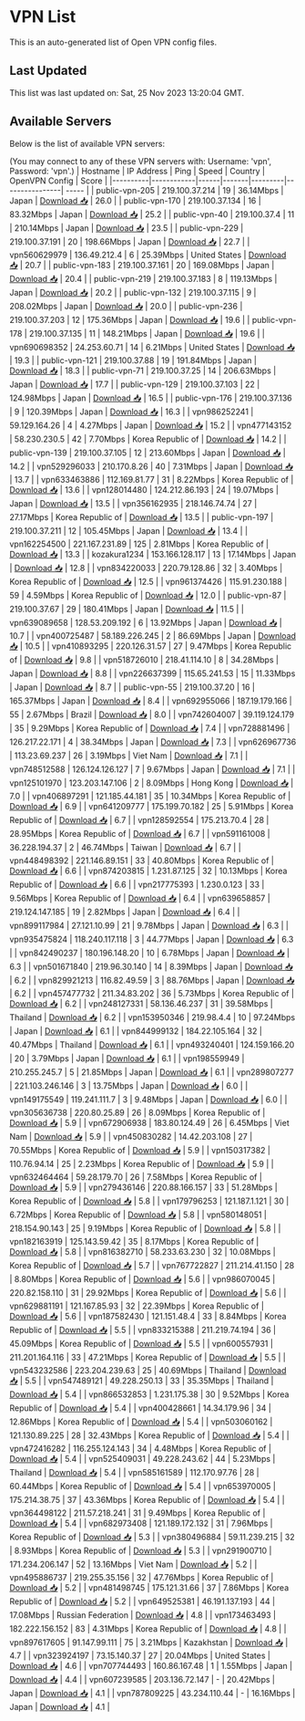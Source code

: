 # VPN List

This is an auto-generated list of Open VPN config files.

## Last Updated

This list was last updated on: Sat, 25 Nov 2023 13:20:04 GMT.

## Available Servers

Below is the list of available VPN servers:

(You may connect to any of these VPN servers with: Username: 'vpn', Password: 'vpn'.)
| Hostname | IP Address | Ping | Speed | Country | OpenVPN Config | Score |
|----------|------------|------|-------|---------|----------------| ----- |
| public-vpn-205 | 219.100.37.214 | 19 | 36.14Mbps | Japan | [Download 📥](./configs/server_0_JP.ovpn) | 26.0 |
| public-vpn-170 | 219.100.37.134 | 16 | 83.32Mbps | Japan | [Download 📥](./configs/server_1_JP.ovpn) | 25.2 |
| public-vpn-40 | 219.100.37.4 | 11 | 210.14Mbps | Japan | [Download 📥](./configs/server_2_JP.ovpn) | 23.5 |
| public-vpn-229 | 219.100.37.191 | 20 | 198.66Mbps | Japan | [Download 📥](./configs/server_3_JP.ovpn) | 22.7 |
| vpn560629979 | 136.49.212.4 | 6 | 25.39Mbps | United States | [Download 📥](./configs/server_4_US.ovpn) | 20.7 |
| public-vpn-183 | 219.100.37.161 | 20 | 169.08Mbps | Japan | [Download 📥](./configs/server_5_JP.ovpn) | 20.4 |
| public-vpn-219 | 219.100.37.183 | 8 | 119.13Mbps | Japan | [Download 📥](./configs/server_6_JP.ovpn) | 20.2 |
| public-vpn-132 | 219.100.37.115 | 9 | 208.02Mbps | Japan | [Download 📥](./configs/server_7_JP.ovpn) | 20.0 |
| public-vpn-236 | 219.100.37.203 | 12 | 175.36Mbps | Japan | [Download 📥](./configs/server_8_JP.ovpn) | 19.6 |
| public-vpn-178 | 219.100.37.135 | 11 | 148.21Mbps | Japan | [Download 📥](./configs/server_9_JP.ovpn) | 19.6 |
| vpn690698352 | 24.253.60.71 | 14 | 6.21Mbps | United States | [Download 📥](./configs/server_10_US.ovpn) | 19.3 |
| public-vpn-121 | 219.100.37.88 | 19 | 191.84Mbps | Japan | [Download 📥](./configs/server_11_JP.ovpn) | 18.3 |
| public-vpn-71 | 219.100.37.25 | 14 | 206.63Mbps | Japan | [Download 📥](./configs/server_12_JP.ovpn) | 17.7 |
| public-vpn-129 | 219.100.37.103 | 22 | 124.98Mbps | Japan | [Download 📥](./configs/server_13_JP.ovpn) | 16.5 |
| public-vpn-176 | 219.100.37.136 | 9 | 120.39Mbps | Japan | [Download 📥](./configs/server_14_JP.ovpn) | 16.3 |
| vpn986252241 | 59.129.164.26 | 4 | 4.27Mbps | Japan | [Download 📥](./configs/server_15_JP.ovpn) | 15.2 |
| vpn477143152 | 58.230.230.5 | 42 | 7.70Mbps | Korea Republic of | [Download 📥](./configs/server_16_KR.ovpn) | 14.2 |
| public-vpn-139 | 219.100.37.105 | 12 | 213.60Mbps | Japan | [Download 📥](./configs/server_17_JP.ovpn) | 14.2 |
| vpn529296033 | 210.170.8.26 | 40 | 7.31Mbps | Japan | [Download 📥](./configs/server_18_JP.ovpn) | 13.7 |
| vpn633463886 | 112.169.81.77 | 31 | 8.22Mbps | Korea Republic of | [Download 📥](./configs/server_19_KR.ovpn) | 13.6 |
| vpn128014480 | 124.212.86.193 | 24 | 19.07Mbps | Japan | [Download 📥](./configs/server_20_JP.ovpn) | 13.5 |
| vpn356162935 | 218.146.74.74 | 27 | 27.17Mbps | Korea Republic of | [Download 📥](./configs/server_21_KR.ovpn) | 13.5 |
| public-vpn-197 | 219.100.37.211 | 12 | 105.45Mbps | Japan | [Download 📥](./configs/server_22_JP.ovpn) | 13.4 |
| vpn162254500 | 221.167.231.89 | 125 | 2.81Mbps | Korea Republic of | [Download 📥](./configs/server_23_KR.ovpn) | 13.3 |
| kozakura1234 | 153.166.128.117 | 13 | 17.14Mbps | Japan | [Download 📥](./configs/server_24_JP.ovpn) | 12.8 |
| vpn834220033 | 220.79.128.86 | 32 | 3.40Mbps | Korea Republic of | [Download 📥](./configs/server_25_KR.ovpn) | 12.5 |
| vpn961374426 | 115.91.230.188 | 59 | 4.59Mbps | Korea Republic of | [Download 📥](./configs/server_26_KR.ovpn) | 12.0 |
| public-vpn-87 | 219.100.37.67 | 29 | 180.41Mbps | Japan | [Download 📥](./configs/server_27_JP.ovpn) | 11.5 |
| vpn639089658 | 128.53.209.192 | 6 | 13.92Mbps | Japan | [Download 📥](./configs/server_28_JP.ovpn) | 10.7 |
| vpn400725487 | 58.189.226.245 | 2 | 86.69Mbps | Japan | [Download 📥](./configs/server_29_JP.ovpn) | 10.5 |
| vpn410893295 | 220.126.31.57 | 27 | 9.47Mbps | Korea Republic of | [Download 📥](./configs/server_30_KR.ovpn) | 9.8 |
| vpn518726010 | 218.41.114.10 | 8 | 34.28Mbps | Japan | [Download 📥](./configs/server_31_JP.ovpn) | 8.8 |
| vpn226637399 | 115.65.241.53 | 15 | 11.33Mbps | Japan | [Download 📥](./configs/server_32_JP.ovpn) | 8.7 |
| public-vpn-55 | 219.100.37.20 | 16 | 165.37Mbps | Japan | [Download 📥](./configs/server_33_JP.ovpn) | 8.4 |
| vpn692955066 | 187.19.179.166 | 55 | 2.67Mbps | Brazil | [Download 📥](./configs/server_34_BR.ovpn) | 8.0 |
| vpn742604007 | 39.119.124.179 | 35 | 9.29Mbps | Korea Republic of | [Download 📥](./configs/server_35_KR.ovpn) | 7.4 |
| vpn728881496 | 126.217.22.171 | 4 | 38.34Mbps | Japan | [Download 📥](./configs/server_36_JP.ovpn) | 7.3 |
| vpn626967736 | 113.23.69.237 | 26 | 3.19Mbps | Viet Nam | [Download 📥](./configs/server_37_VN.ovpn) | 7.1 |
| vpn748512588 | 126.124.126.127 | 7 | 9.67Mbps | Japan | [Download 📥](./configs/server_38_JP.ovpn) | 7.1 |
| vpn125101970 | 123.203.147.106 | 2 | 8.09Mbps | Hong Kong | [Download 📥](./configs/server_39_HK.ovpn) | 7.0 |
| vpn406897291 | 121.185.44.181 | 35 | 10.34Mbps | Korea Republic of | [Download 📥](./configs/server_40_KR.ovpn) | 6.9 |
| vpn641209777 | 175.199.70.182 | 25 | 5.91Mbps | Korea Republic of | [Download 📥](./configs/server_41_KR.ovpn) | 6.7 |
| vpn128592554 | 175.213.70.4 | 28 | 28.95Mbps | Korea Republic of | [Download 📥](./configs/server_42_KR.ovpn) | 6.7 |
| vpn591161008 | 36.228.194.37 | 2 | 46.74Mbps | Taiwan | [Download 📥](./configs/server_43_TW.ovpn) | 6.7 |
| vpn448498392 | 221.146.89.151 | 33 | 40.80Mbps | Korea Republic of | [Download 📥](./configs/server_44_KR.ovpn) | 6.6 |
| vpn874203815 | 1.231.87.125 | 32 | 10.13Mbps | Korea Republic of | [Download 📥](./configs/server_45_KR.ovpn) | 6.6 |
| vpn217775393 | 1.230.0.123 | 33 | 9.56Mbps | Korea Republic of | [Download 📥](./configs/server_46_KR.ovpn) | 6.4 |
| vpn639658857 | 219.124.147.185 | 19 | 2.82Mbps | Japan | [Download 📥](./configs/server_47_JP.ovpn) | 6.4 |
| vpn899117984 | 27.121.10.99 | 21 | 9.78Mbps | Japan | [Download 📥](./configs/server_48_JP.ovpn) | 6.3 |
| vpn935475824 | 118.240.117.118 | 3 | 44.77Mbps | Japan | [Download 📥](./configs/server_49_JP.ovpn) | 6.3 |
| vpn842490237 | 180.196.148.20 | 10 | 6.78Mbps | Japan | [Download 📥](./configs/server_50_JP.ovpn) | 6.3 |
| vpn501671840 | 219.96.30.140 | 14 | 8.39Mbps | Japan | [Download 📥](./configs/server_51_JP.ovpn) | 6.2 |
| vpn829921213 | 116.82.49.59 | 3 | 88.76Mbps | Japan | [Download 📥](./configs/server_52_JP.ovpn) | 6.2 |
| vpn457477732 | 211.34.83.202 | 36 | 5.73Mbps | Korea Republic of | [Download 📥](./configs/server_53_KR.ovpn) | 6.2 |
| vpn248127331 | 58.136.46.237 | 31 | 39.58Mbps | Thailand | [Download 📥](./configs/server_54_TH.ovpn) | 6.2 |
| vpn153950346 | 219.98.4.4 | 10 | 97.24Mbps | Japan | [Download 📥](./configs/server_55_JP.ovpn) | 6.1 |
| vpn844999132 | 184.22.105.164 | 32 | 40.47Mbps | Thailand | [Download 📥](./configs/server_56_TH.ovpn) | 6.1 |
| vpn493240401 | 124.159.166.20 | 20 | 3.79Mbps | Japan | [Download 📥](./configs/server_57_JP.ovpn) | 6.1 |
| vpn198559949 | 210.255.245.7 | 5 | 21.85Mbps | Japan | [Download 📥](./configs/server_58_JP.ovpn) | 6.1 |
| vpn289807277 | 221.103.246.146 | 3 | 13.75Mbps | Japan | [Download 📥](./configs/server_59_JP.ovpn) | 6.0 |
| vpn149175549 | 119.241.111.7 | 3 | 9.48Mbps | Japan | [Download 📥](./configs/server_60_JP.ovpn) | 6.0 |
| vpn305636738 | 220.80.25.89 | 26 | 8.09Mbps | Korea Republic of | [Download 📥](./configs/server_61_KR.ovpn) | 5.9 |
| vpn672906938 | 183.80.124.49 | 26 | 6.45Mbps | Viet Nam | [Download 📥](./configs/server_62_VN.ovpn) | 5.9 |
| vpn450830282 | 14.42.203.108 | 27 | 70.55Mbps | Korea Republic of | [Download 📥](./configs/server_63_KR.ovpn) | 5.9 |
| vpn150317382 | 110.76.94.14 | 25 | 2.23Mbps | Korea Republic of | [Download 📥](./configs/server_64_KR.ovpn) | 5.9 |
| vpn632464464 | 59.28.179.70 | 26 | 7.58Mbps | Korea Republic of | [Download 📥](./configs/server_65_KR.ovpn) | 5.9 |
| vpn279436146 | 220.88.166.157 | 33 | 51.28Mbps | Korea Republic of | [Download 📥](./configs/server_66_KR.ovpn) | 5.8 |
| vpn179796253 | 121.187.1.121 | 30 | 6.72Mbps | Korea Republic of | [Download 📥](./configs/server_67_KR.ovpn) | 5.8 |
| vpn580148051 | 218.154.90.143 | 25 | 9.19Mbps | Korea Republic of | [Download 📥](./configs/server_68_KR.ovpn) | 5.8 |
| vpn182163919 | 125.143.59.42 | 35 | 8.17Mbps | Korea Republic of | [Download 📥](./configs/server_69_KR.ovpn) | 5.8 |
| vpn816382710 | 58.233.63.230 | 32 | 10.08Mbps | Korea Republic of | [Download 📥](./configs/server_70_KR.ovpn) | 5.7 |
| vpn767722827 | 211.214.41.150 | 28 | 8.80Mbps | Korea Republic of | [Download 📥](./configs/server_71_KR.ovpn) | 5.6 |
| vpn986070045 | 220.82.158.110 | 31 | 29.92Mbps | Korea Republic of | [Download 📥](./configs/server_72_KR.ovpn) | 5.6 |
| vpn629881191 | 121.167.85.93 | 32 | 22.39Mbps | Korea Republic of | [Download 📥](./configs/server_73_KR.ovpn) | 5.6 |
| vpn187582430 | 121.151.48.4 | 33 | 8.84Mbps | Korea Republic of | [Download 📥](./configs/server_74_KR.ovpn) | 5.5 |
| vpn833215388 | 211.219.74.194 | 36 | 45.09Mbps | Korea Republic of | [Download 📥](./configs/server_75_KR.ovpn) | 5.5 |
| vpn600557931 | 211.201.164.116 | 33 | 47.21Mbps | Korea Republic of | [Download 📥](./configs/server_76_KR.ovpn) | 5.5 |
| vpn543232586 | 223.204.239.63 | 25 | 40.69Mbps | Thailand | [Download 📥](./configs/server_77_TH.ovpn) | 5.5 |
| vpn547489121 | 49.228.250.13 | 33 | 35.35Mbps | Thailand | [Download 📥](./configs/server_78_TH.ovpn) | 5.4 |
| vpn866532853 | 1.231.175.38 | 30 | 9.52Mbps | Korea Republic of | [Download 📥](./configs/server_79_KR.ovpn) | 5.4 |
| vpn400428661 | 14.34.179.96 | 34 | 12.86Mbps | Korea Republic of | [Download 📥](./configs/server_80_KR.ovpn) | 5.4 |
| vpn503060162 | 121.130.89.225 | 28 | 32.43Mbps | Korea Republic of | [Download 📥](./configs/server_81_KR.ovpn) | 5.4 |
| vpn472416282 | 116.255.124.143 | 34 | 4.48Mbps | Korea Republic of | [Download 📥](./configs/server_82_KR.ovpn) | 5.4 |
| vpn525409031 | 49.228.243.62 | 44 | 5.23Mbps | Thailand | [Download 📥](./configs/server_83_TH.ovpn) | 5.4 |
| vpn585161589 | 112.170.97.76 | 28 | 60.44Mbps | Korea Republic of | [Download 📥](./configs/server_84_KR.ovpn) | 5.4 |
| vpn653970005 | 175.214.38.75 | 37 | 43.36Mbps | Korea Republic of | [Download 📥](./configs/server_85_KR.ovpn) | 5.4 |
| vpn364498122 | 211.57.218.241 | 31 | 9.49Mbps | Korea Republic of | [Download 📥](./configs/server_86_KR.ovpn) | 5.4 |
| vpn682973408 | 121.189.172.132 | 31 | 7.96Mbps | Korea Republic of | [Download 📥](./configs/server_87_KR.ovpn) | 5.3 |
| vpn380496884 | 59.11.239.215 | 32 | 8.93Mbps | Korea Republic of | [Download 📥](./configs/server_88_KR.ovpn) | 5.3 |
| vpn291900710 | 171.234.206.147 | 52 | 13.16Mbps | Viet Nam | [Download 📥](./configs/server_89_VN.ovpn) | 5.2 |
| vpn495886737 | 219.255.35.156 | 32 | 47.76Mbps | Korea Republic of | [Download 📥](./configs/server_90_KR.ovpn) | 5.2 |
| vpn481498745 | 175.121.31.66 | 37 | 7.86Mbps | Korea Republic of | [Download 📥](./configs/server_91_KR.ovpn) | 5.2 |
| vpn649525381 | 46.191.137.193 | 44 | 17.08Mbps | Russian Federation | [Download 📥](./configs/server_92_RU.ovpn) | 4.8 |
| vpn173463493 | 182.222.156.152 | 83 | 4.31Mbps | Korea Republic of | [Download 📥](./configs/server_93_KR.ovpn) | 4.8 |
| vpn897617605 | 91.147.99.111 | 75 | 3.21Mbps | Kazakhstan | [Download 📥](./configs/server_94_KZ.ovpn) | 4.7 |
| vpn323924197 | 73.15.140.37 | 27 | 20.04Mbps | United States | [Download 📥](./configs/server_95_US.ovpn) | 4.6 |
| vpn707744493 | 160.86.167.48 | 1 | 1.55Mbps | Japan | [Download 📥](./configs/server_96_JP.ovpn) | 4.4 |
| vpn607239585 | 203.136.72.147 | - | 20.42Mbps | Japan | [Download 📥](./configs/server_97_JP.ovpn) | 4.1 |
| vpn787809225 | 43.234.110.44 | - | 16.16Mbps | Japan | [Download 📥](./configs/server_98_JP.ovpn) | 4.1 |

